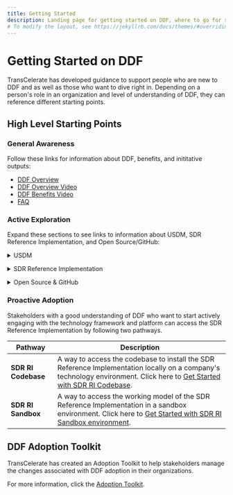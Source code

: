 ```yaml
---
title: Getting Started
description: Landing page for getting started on DDF, where to go for specific information, and how to access content
# To modify the layout, see https://jekyllrb.com/docs/themes/#overriding-theme-defaults
---
```

# Getting Started on DDF
TransCelerate has developed guidance to support people who are new to DDF and as well as those who want to dive right in. Depending on a person's role in an organization and level of understanding of DDF, they can reference different starting points.

## High Level Starting Points
### General Awareness

Follow these links for information about DDF, benefits, and inititative outputs: 

- [DDF Overview](overview.md)
- [DDF Overview Video](https://www.youtube.com/watch?v=082onW7jhe4&t=2s)
- [DDF Benefits Video](https://www.youtube.com/watch?v=082onW7jhe4&t=2s)
- [FAQ](faq.md)

### Active Exploration

Expand these sections to see links to information about USDM, SDR Reference Implementation, and Open Source/GitHub:

<p></p>
<details>
<summary>USDM</summary>
<p></p>
<a target="_blank" href="https://www.youtube.com/watch?v=082onW7jhe4&t=2s">DDF USDM Overview Video</a>
<p></p>
<a target="_blank" href="https://cdisc.org/ddf">Latest USDM Version from CDISC</a>
<p></p>
</details>

<p></p>
<details>
<summary>SDR Reference Implementation</summary>
<p></p>
<a target="_blank" href="https://www.youtube.com/watch?v=082onW7jhe4&t=2s">DDF SDR Reference Implementation Overview Video</a>
<p></p>
<a target="_blank" href="https://github.com/transcelerate/ddf-sdr-platform/blob/main/documents/ddf-sdr-azure-solution-architecture.pdf">DDF Azure Solution Architecture Document</a>
<p></p>
</details>

<p></p>
<details>
<summary>Open Source & GitHub</summary>
<p></p>
<a target="_blank" href="community.html">DDF Community</a>
<p></p>
<p></p>
<a target="_blank" href="github-support.html">GitHub Support</a>
<p></p>
</details>
<p></p>

### Proactive Adoption
Stakeholders with a good understanding of DDF who want to start actively engaging with the technology framework and platform can access the SDR Reference Implementation by following two pathways.

| Pathway             | Description                                                                                                                                                                                                         |
|---------------------|---------------------------------------------------------------------------------------------------------------------------------------------------------------------------------------------------------------------|
| **SDR RI Codebase** | A way to access the codebase to install the SDR Reference Implementation locally on a company's technology environment.  Click here to [Get Started with SDR RI Codebase](sdr-ri-codebase-access.md). |
| **SDR RI Sandbox**  | A way to access the working model of the SDR Reference Implementation in a sandbox environment.  Click here to [Get Started with SDR RI Sandbox environment](sdr_ri_sandbox_access.md).                                   |

## DDF Adoption Toolkit
TransCelerate has created an Adoption Toolkit to help stakeholders manage the changes associated with DDF adoption in their organizations.  

For more information, click the [Adoption Toolkit](adoption-toolkit.md).
